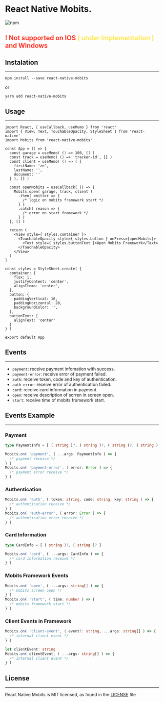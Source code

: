 # React Native Mobits.
![npm](https://img.shields.io/badge/npm-0.0.1-blueviolet?style=for-the-badge)

<h2 style="color:#FF3728">
  ! Not supported on IOS 
  <span style="color:#FFE756">
    ( under implementation )
  </span>
  and Windows
</h2>

## Instalation
---
```
npm install --save react-native-mobits
```
or
```
yarn add react-native-mobits
```
## Usage
---

```tsx
import React, { useCallback, useMemo } from 'react'
import { View, Text, TouchableOpacity, StyleSheet } from 'react-native'
import Mobits from 'react-native-mobits'

const App = () => {
  const garage = useMemo( () => 100, [] )
  const track = useMemo( () => 'tracker-id', [] )
  const client = useMemo( () => ( {
    firstName: 'ze',
    lastName: '',
    document: ''
  } ), [] )

  const openMobits = useCallback( () => {
    Mobits.open( garage, track, client )
      .then( emitter => {
        /* logic on mobits framework start */
      } )
      .catch( reason => {
        /* error on start framework */
      } )
  }, [] )

  return (
    <View style={ styles.container }>
      <TouchableOpacity style={ styles.button } onPress={openMobits}>
        <Text style={ styles.buttonText }>Open Mobits Framework</Text>
      </TouchableOpacity>
    </View>
  )
}

const styles = StyleSheet.create( {
  container: {
    flex: 1,
    justifyContent: 'center',
    alignItems: 'center',
  },
  button: {
    paddingVertical: 10,
    paddingHorizontal: 20,
    backgroundColor: '',
  },
  buttonText: {
    alignText: 'center'
  }
} )

export default App
```
## Events
---
- `payment`: receive payment infomation with success.
- `payment-error`: receive error of payment failed.
- `auth`: receive token, code and key of authentication.
- `auth-error`: receive error of authentication failed.
- `card`: receive card information in payment.
- `open`: receive description of scrren in screen open.
- `start`: receive time of mobits framework start.

## Events Example
---
### Payment
```ts
type PaymentInfo = [ ( string )?, ( string )?, ( string )?, ( string )?, ( string )?, ( string )?, ( string )?, ( string )?, ( string )?, ( string )?, ( string )?, ( string )? ]

Mobits.on( 'payment', ( ...args: PaymentInfo ) => {
  /* payment receive */
} )
Mobits.on( 'payment-error', ( error: Error ) => {
  /* payment error receive */
} )
```

### Authentication
```ts
Mobits.on( 'auth', ( token: string, code: string, key: string ) => {
  /* authentication receive */
} )
Mobits.on( 'auth-error', ( error: Error ) => {
  /* authentication error receive */
} )
```

### Card Information
```ts
type CardInfo = [ ( string )?, ( string )? ]

Mobits.on( 'card', ( ...args: CardInfo ) => {
  /* card information receive */
} )
```

### Mobits Framework Events
```ts
Mobits.on( 'open', ( ...args: string[] ) => {
  /* mobits screen open */
} )
Mobits.on( 'start', ( time: number ) => {
  /* mobits framework start */
} )
```

### Client Events in Framework
```ts
Mobits.on( 'client-event', ( event?: string, ...args: string[] ) => {
  /* internal client event */
} )

let clientEvent: string
Mobits.on( clientEvent, ( ...args: string[] ) => {
  /* internal client event */
} )
```

## License
---
React Native Mobits is MIT licensed, as found in the [LICENSE](https://github.com/korbantech/react-native-mobits/blob/master/LICENSE) file